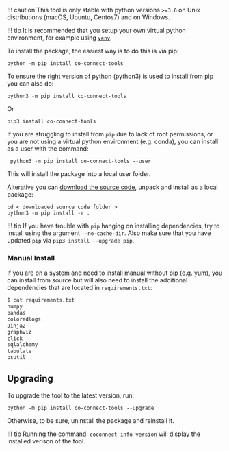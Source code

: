 
!!! caution
    This tool is only stable with python versions `>=3.6` on Unix distributions (macOS, Ubuntu, Centos7) and on Windows. 


!!! tip
    It is recommended that you setup your own virtual python environment, for example using [`venv`](https://docs.python.org/3/library/venv.html).


To install the package, the easiest way is to do this is via pip:
```
python -m pip install co-connect-tools
```

To ensure the right version of python (python3) is used to install from pip you can also do:
```
python3 -m pip install co-connect-tools
```
Or
```
pip3 install co-connect-tools
```

If you are struggling to install from `pip` due to lack of root permissions, or you are not using a virtual python environment (e.g. conda), you can install as a user with the command:
```
 python3 -m pip install co-connect-tools --user
```
This will install the package into a local user folder.

Alterative you can [download the source code](https://github.com/CO-CONNECT/co-connect-tools/tags), unpack and install as a local package:
```
cd < downloaded source code folder >
python3 -m pip install -e . 
```

!!! tip
    If you have trouble with `pip` hanging on installing dependencies, try to install using the argument `--no-cache-dir`. Also make sure that you have updated `pip` via `pip3 install --upgrade pip`.


### Manual Install 
If you are on a system and need to install manual without pip (e.g. yum), you can install from source but will also need to install the additional dependencies that are located in `requirements.txt`:

```bash
$ cat requirements.txt 
numpy
pandas
coloredlogs
Jinja2
graphviz
click
sqlalchemy
tabulate
psutil
```

## Upgrading

To upgrade the tool to the latest version, run:
```
python -m pip install co-connect-tools --upgrade
```
Otherwise, to be sure, uninstall the package and reinstall it.

!!! tip
    Running the command:
    ```
    coconnect info version
    ```
    will display the installed verison of the tool.